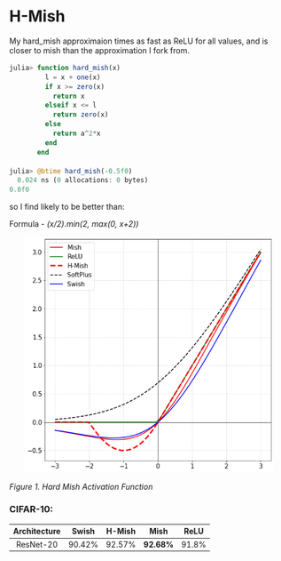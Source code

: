 # H-Mish

My hard_mish approximaion times as fast as ReLU for all values, and is closer to mish than the approximation I fork from.

```julia
julia> function hard_mish(x)
         l = x + one(x)
         if x >= zero(x)
           return x
         elseif x <= l
           return zero(x)
         else
           return a^2*x
         end
       end
  
julia> @btime hard_mish(-0.5f0)
  0.024 ns (0 allocations: 0 bytes)
0.0f0
```

so I find likely to be better than:

Formula - *(x/2).min(2, max(0, x+2))*

<div style="text-align:center"><img src ="assets/hard_mish_graph.png"  width="450"/></div>
<p>
    <em>Figure 1. Hard Mish Activation Function</em>
</p>

### CIFAR-10: 

|Architecture|Swish|H-Mish|Mish|ReLU|
|:---:|:---:|:---:|:---:|:---:|
|ResNet-20|90.42%|92.57%|**92.68%**|91.8%|
